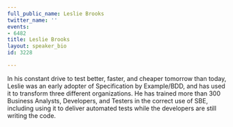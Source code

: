 ```yaml
---
full_public_name: Leslie Brooks
twitter_name: ''
events:
- 6482
title: Leslie Brooks
layout: speaker_bio
id: 3228

---
```

In his constant drive to test better, faster, and cheaper tomorrow than today, Leslie was an early adopter of Specification by Example/BDD, and has used it to transform three different organizations. He has trained more than 300 Business Analysts, Developers, and Testers in the correct use of SBE, including using it to deliver automated tests while the developers are still writing the code. 